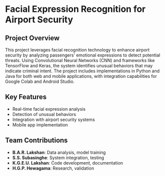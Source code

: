 # Facial Expression Recognition for Airport Security

## Project Overview
This project leverages facial recognition technology to enhance airport security by analyzing passengers' emotional expressions to detect potential threats. Using Convolutional Neural Networks (CNN) and frameworks like TensorFlow and Keras, the system identifies unusual behaviors that may indicate criminal intent. The project includes implementations in Python and Java for both web and mobile applications, with integration capabilities for Google Colab and Android Studio.

## Key Features
- Real-time facial expression analysis
- Detection of unusual behaviors
- Integration with airport security systems
- Mobile app implementation

## Team Contributions
- **B.A.R. Lakshan**: Data analysis, model training
- **S.S. Subasinghe**: System integration, testing
- **K.G.E.U. Lakshan**: Code development, documentation
- **H.G.P. Hewagama**: Research, validation

